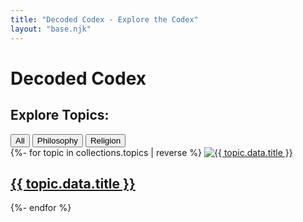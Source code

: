 ```yaml
---
title: "Decoded Codex - Explore the Codex"
layout: "base.njk"
---
```


# Decoded Codex 

## Explore Topics:

<div id="filter-buttons">
  <button class="filter-btn active" data-filter="all">All</button>
  <button class="filter-btn" data-filter="philosophy">Philosophy</button>
  <button class="filter-btn" data-filter="religion">Religion</button>
  </div>

<div id="topic-grid">
  {%- for topic in collections.topics | reverse %}
      <a href="{{ topic.url }}" class="topic-card" data-tags="{{ topic.data.tags | join | downcase }}">
        <img src="{{ topic.data.image }}" alt="{{ topic.data.title }}">
        <div class="topic-card-content">
          <h2>{{ topic.data.title }}</h2>
        </div>
      </a>
  {%- endfor %}
</div>